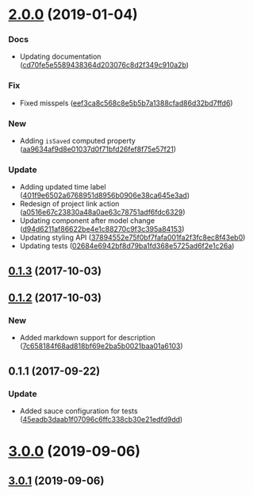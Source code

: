<a name="2.0.0"></a>
# [2.0.0](https://github.com/advanced-rest-client/saved-request-detail/compare/0.1.2...2.0.0) (2019-01-04)


### Docs

* Updating documentation ([cd70fe5e5589438364d203076c8d2f349c910a2b](https://github.com/advanced-rest-client/saved-request-detail/commit/cd70fe5e5589438364d203076c8d2f349c910a2b))

### Fix

* Fixed misspels ([eef3ca8c568c8e5b5b7a1388cfad86d32bd7ffd6](https://github.com/advanced-rest-client/saved-request-detail/commit/eef3ca8c568c8e5b5b7a1388cfad86d32bd7ffd6))

### New

* Adding `isSaved` computed property ([aa9634af9d8e01037d0f71bfd26fef8f75e57f21](https://github.com/advanced-rest-client/saved-request-detail/commit/aa9634af9d8e01037d0f71bfd26fef8f75e57f21))

### Update

* Adding updated time label ([401f9e6502a6768951d8956b0906e38ca645e3ad](https://github.com/advanced-rest-client/saved-request-detail/commit/401f9e6502a6768951d8956b0906e38ca645e3ad))
* Redesign of project link action ([a0516e67c23830a48a0ae63c78751adf6fdc6329](https://github.com/advanced-rest-client/saved-request-detail/commit/a0516e67c23830a48a0ae63c78751adf6fdc6329))
* Updating component after model change ([d94d6211af86622be4e1c88270c9f3c395a84153](https://github.com/advanced-rest-client/saved-request-detail/commit/d94d6211af86622be4e1c88270c9f3c395a84153))
* Updating styling API ([37894552e75f0bf7fafa001fa2f3fc8ec8f43eb0](https://github.com/advanced-rest-client/saved-request-detail/commit/37894552e75f0bf7fafa001fa2f3fc8ec8f43eb0))
* Updating tests ([02684e6942bf8d79ba1fd368e5725ad6f2e1c26a](https://github.com/advanced-rest-client/saved-request-detail/commit/02684e6942bf8d79ba1fd368e5725ad6f2e1c26a))



<a name="0.1.3"></a>
## [0.1.3](https://github.com/advanced-rest-client/saved-request-detail/compare/0.1.2...0.1.3) (2017-10-03)




<a name="0.1.2"></a>
## [0.1.2](https://github.com/advanced-rest-client/saved-request-detail/compare/0.1.1...0.1.2) (2017-10-03)


### New

* Added markdown support for description ([7c658184f68ad818bf69e2ba5b0021baa01a6103](https://github.com/advanced-rest-client/saved-request-detail/commit/7c658184f68ad818bf69e2ba5b0021baa01a6103))



<a name="0.1.1"></a>
## 0.1.1 (2017-09-22)


### Update

* Added sauce configuration for tests ([45eadb3daab1f07096c6ffc338cb30e21edfd9dd](https://github.com/advanced-rest-client/saved-request-detail/commit/45eadb3daab1f07096c6ffc338cb30e21edfd9dd))



# [3.0.0](https://github.com/advanced-rest-client/saved-request-detail/compare/0.1.2...3.0.0) (2019-09-06)



## [3.0.1](https://github.com/advanced-rest-client/saved-request-detail/compare/0.1.2...3.0.1) (2019-09-06)



